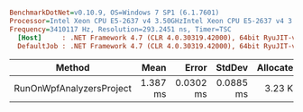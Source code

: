 ``` ini

BenchmarkDotNet=v0.10.9, OS=Windows 7 SP1 (6.1.7601)
Processor=Intel Xeon CPU E5-2637 v4 3.50GHzIntel Xeon CPU E5-2637 v4 3.50GHz, ProcessorCount=16
Frequency=3410117 Hz, Resolution=293.2451 ns, Timer=TSC
  [Host]     : .NET Framework 4.7 (CLR 4.0.30319.42000), 64bit RyuJIT-v4.7.2116.0
  DefaultJob : .NET Framework 4.7 (CLR 4.0.30319.42000), 64bit RyuJIT-v4.7.2116.0


```
 |                   Method |     Mean |     Error |    StdDev | Allocated |
 |------------------------- |---------:|----------:|----------:|----------:|
 | RunOnWpfAnalyzersProject | 1.387 ms | 0.0302 ms | 0.0885 ms |   3.23 KB |

